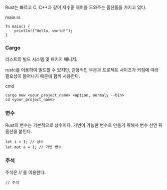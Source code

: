 
Rust는 빠르고 C, C++과 같이 저수준 제어를 도와주는 옵션들을 가지고 있다. 

main.rs
```
fn main() {
	println!("Hello, world!");
}
```

### Cargo
러스트의 빌드 시스템 및 패키지 매니저.

rustc를 이용하여 빌드할 수 있지만, 관용적인 부분과 프로젝트 사이즈가 커짐에 따라 필요성이 들어나기 때문에 함께 사용한다.

cmd
```
cargo new <your_project_name> <option, normaly --bin>
cd <your_project_name>
```

### 변수
Rust의 변수는 기본적으로 상수이다. 가변이 가능한 변수로 만들기 위해서 변수 선언 뒤 옵션을 붙인다.

```
let i = 1; // 상수
let mut a = 1; // 가변 변수
```

### 주석
주석은 // 를 이용한다.

```
// 주석
```

